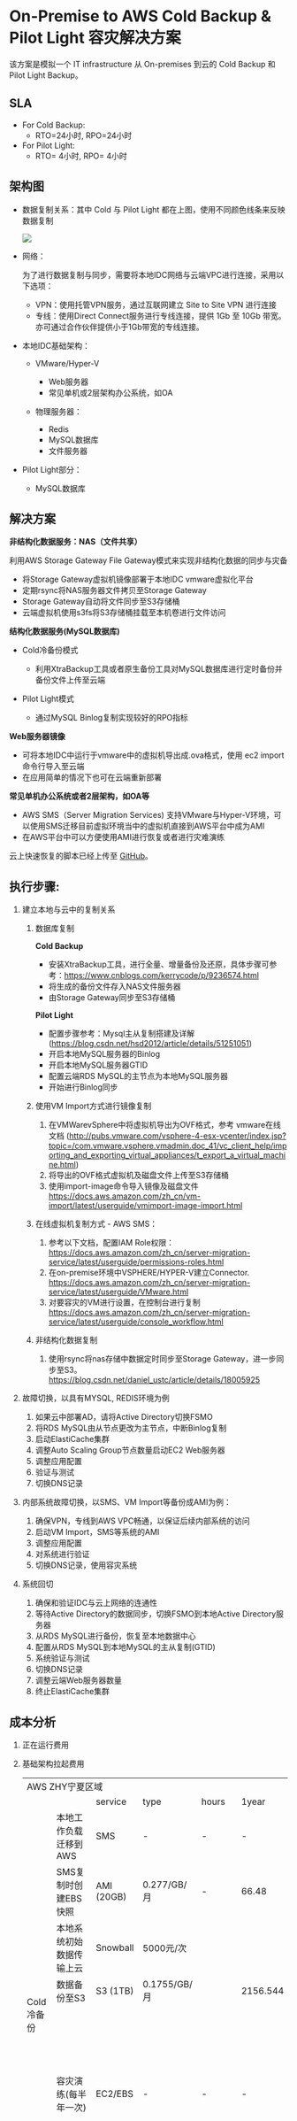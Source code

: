 # On-Premise to AWS Cold Backup & Pilot Light 容灾解决方案

该方案是模拟一个 IT infrastructure 从 On-premises 到云的 Cold Backup 和 Pilot Light Backup。

## SLA

- For Cold Backup:
  - RTO=24小时, RPO=24小时
- For Pilot Light:
  - RTO= 4小时, RPO= 4小时

## 架构图

- 数据复制关系：其中 Cold 与 Pilot Light 都在上图，使用不同颜色线条来反映数据复制
  
    ![](../assets/aws-on-premise-to-aws-backup-hybrid-2.png)

- 网络：

    为了进行数据复制与同步，需要将本地IDC网络与云端VPC进行连接，采用以下选项：
    
    - VPN：使用托管VPN服务，通过互联网建立 Site to Site VPN 进行连接
    - 专线：使用Direct Connect服务进行专线连接，提供 1Gb 至 10Gb 带宽。亦可通过合作伙伴提供小于1Gb带宽的专线连接。


- 本地IDC基础架构：

  - VMware/Hyper-V

    - Web服务器
    - 常见单机或2层架构办公系统，如OA
  - 物理服务器：
    - Redis
    - MySQL数据库
    - 文件服务器
- Pilot Light部分：
  - MySQL数据库

## 解决方案

**非结构化数据服务：NAS（文件共享）**

利用AWS Storage Gateway File Gateway模式来实现非结构化数据的同步与灾备

- 将Storage Gateway虚拟机镜像部署于本地IDC vmware虚拟化平台
- 定期rsync将NAS服务器文件拷贝至Storage Gateway
- Storage Gateway自动将文件同步至S3存储桶
- 云端虚拟机使用s3fs将S3存储桶挂载至本机卷进行文件访问

**结构化数据服务(MySQL数据库)**

- Cold冷备份模式
  
  - 利用XtraBackup工具或者原生备份工具对MySQL数据库进行定时备份并备份文件上传至云端

- Pilot Light模式
  
  - 通过MySQL Binlog复制实现较好的RPO指标

**Web服务器镜像**

- 可将本地IDC中运行于vmware中的虚拟机导出成.ova格式，使用 ec2 import 命令行导入至云端
- 在应用简单的情况下也可在云端重新部署

**常见单机办公系统或者2层架构，如OA等**

- AWS SMS（Server Migration Services) 支持VMware与Hyper-V环境，可以使用SMS迁移目前虚拟环境当中的虚拟机直接到AWS平台中成为AMI
- 在AWS平台中可以方便使用AMI进行恢复或者进行灾难演练

云上快速恢复的脚本已经上传至 [GitHub](https://github.com/lab798/aws-dr-samples)。

## 执行步骤:

1. 建立本地与云中的复制关系

    1. 数据库复制

        **Cold Backup**

        - 安装XtraBackup工具，进行全量、增量备份及还原，具体步骤可参考：https://www.cnblogs.com/kerrycode/p/9236574.html
        - 将生成的备份文件存入NAS文件服务器
        - 由Storage Gateway同步至S3存储桶

        **Pilot Light**

        - 配置步骤参考：Mysql主从复制搭建及详解 (https://blog.csdn.net/hsd2012/article/details/51251051)
        - 开启本地MySQL服务器的Binlog
        - 开启本地MySQL服务器GTID
        - 配置云端RDS MySQL的主节点为本地MySQL服务器
        - 开始进行Binlog同步

    2. 使用VM Import方式进行镜像复制

        1. 在VMWarevSphere中将虚拟机导出为OVF格式，参考 vmware在线文档 (http://pubs.vmware.com/vsphere-4-esx-vcenter/index.jsp?topic=/com.vmware.vsphere.vmadmin.doc_41/vc_client_help/importing_and_exporting_virtual_appliances/t_export_a_virtual_machine.html)
        2. 将导出的OVF格式虚拟机及磁盘文件上传至S3存储桶
        3. 使用import-image命令导入镜像及磁盘文件 https://docs.aws.amazon.com/zh_cn/vm-import/latest/userguide/vmimport-image-import.html

    3. 在线虚拟机复制方式 - AWS SMS：

        1. 参考以下文档，配置IAM Role权限：https://docs.aws.amazon.com/zh_cn/server-migration-service/latest/userguide/permissions-roles.html
        2. 在on-premise环境中VSPHERE/HYPER-V建立Connector. https://docs.aws.amazon.com/zh_cn/server-migration-service/latest/userguide/VMware.html
        3. 对要容灾的VM进行设置，在控制台进行复制 https://docs.aws.amazon.com/zh_cn/server-migration-service/latest/userguide/console_workflow.html

    4. 非结构化数据复制

        1. 使用rsync将nas存储中数据定时同步至Storage Gateway，进一步同步至S3。https://blog.csdn.net/daniel_ustc/article/details/18005925


2. 故障切换，以具有MYSQL, REDIS环境为例

    1. 如果云中部署AD，请将Active Directory切换FSMO
    2. 将RDS MySQL由从节点更改为主节点，中断Binlog复制
    3. 启动ElastiCache集群
    4. 调整Auto Scaling Group节点数量启动EC2 Web服务器
    5. 调整应用配置
    6. 验证与测试
    7. 切换DNS记录
3. 内部系统故障切换，以SMS、VM Import等备份成AMI为例：

    1. 确保VPN，专线到AWS VPC畅通，以保证后续内部系统的访问
    2. 启动VM Import，SMS等系统的AMI
    3. 调整应用配置
    4. 对系统进行验证
    5. 切换DNS记录，使用容灾系统

4. 系统回切

    1. 确保和验证IDC与云上网络的连通性
    2. 等待Active Directory的数据同步，切换FSMO到本地Active Directory服务器
    3. 从RDS MySQL进行备份，恢复至本地数据中心
    4. 配置从RDS MySQL到本地MySQL的主从复制(GTID)
    5. 系统验证与测试
    6. 切换DNS记录
    7. 调整云端Web服务器数量
    8. 终止ElastiCache集群

## 成本分析

1. 正在运行费用
2. 基础架构拉起费用

    <table>
       <tr>
          <td colspan="7">AWS ZHY宁夏区域</td>
       </tr>
       <tr>
          <td></td>
          <td></td>
          <td>service</td>
          <td>type</td>
          <td>hours</td>
          <td>1year</td>
          <td>remarks</td>
       </tr>
       <tr>
          <td rowspan="7">Cold冷备份</td>
          <td>本地工作负载迁移到 AWS</td>
          <td>SMS</td>
          <td>-</td>
          <td>-</td>
          <td>-</td>
          <td>免费使用SMS</td>
       </tr>
       <tr>
          <td>SMS复制时创建EBS快照</td>
          <td>AMI (20GB)</td>
          <td>0.277/GB/月</td>
          <td>-</td>
          <td>66.48</td>
          <td></td>
       </tr>
       <tr>
          <td>本地系统初始数据传输上云</td>
          <td>Snowball</td>
          <td>5000元/次</td>
          <td></td>
          <td></td>
          <td></td>
       </tr>
       <tr>
          <td>数据备份至S3</td>
          <td>S3 (1TB)</td>
          <td>0.1755/GB/月</td>
          <td></td>
          <td>2156.544</td>
          <td></td>
       </tr>
       <tr>
          <td>容灾演练(每半年一次)</td>
          <td>EC2/EBS</td>
          <td>-</td>
          <td>-</td>
          <td>-</td>
          <td>取决于是否需要灾难演练以及需要容灾演练的系统和演练周期，通常占cost比例较小</td>
       </tr>
       <tr>
          <td></td>
          <td></td>
          <td></td>
          <td>total</td>
          <td>2223.024</td>
          <td></td>
       </tr>
       <tr>
          <td></td>
          <td></td>
          <td></td>
          <td>with tax</td>
          <td>2356.40544</td>
          <td></td>
       </tr>
       <tr>
          <td></td>
          <td>service</td>
          <td>type</td>
          <td>hours</td>
          <td>1year</td>
          <td>remarks</td>
       </tr>
       <tr>
          <td rowspan="4">Pilot Light 模式</td>
          <td>数据库资源</td>
          <td>RDS</td>
          <td>db.m4.large (single-AZ)/EBS 200G</td>
          <td>1.1733</td>
          <td>7131.2</td>
          <td></td>
       </tr>
       <tr>
          <td>远程接入</td>
          <td>VPN</td>
          <td>m5.large (linux)</td>
          <td>0.678</td>
          <td>1720</td>
          <td></td>
       </tr>
       <tr>
          <td></td>
          <td></td>
          <td></td>
          <td>total</td>
          <td>11074.224</td>
          <td></td>
       </tr>
       <tr>
          <td></td>
          <td></td>
          <td></td>
          <td>with tax</td>
          <td>11738.67744</td>
          <td></td>
       </tr>
    </table>
